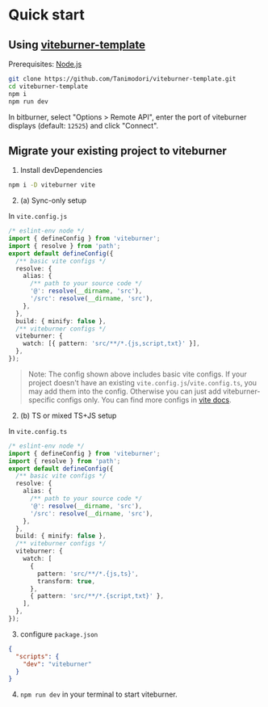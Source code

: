 # Quick start

## Using [viteburner-template](https://github.com/Tanimodori/viteburner-template)

Prerequisites: [Node.js](https://nodejs.org/en/download/)

```bash
git clone https://github.com/Tanimodori/viteburner-template.git
cd viteburner-template
npm i
npm run dev
```

In bitburner, select "Options > Remote API", enter the port of viteburner displays (default: `12525`) and click "Connect".

## Migrate your existing project to viteburner

1. Install devDependencies

```bash
npm i -D viteburner vite
```

2. (a) Sync-only setup

In `vite.config.js`

```ts
/* eslint-env node */
import { defineConfig } from 'viteburner';
import { resolve } from 'path';
export default defineConfig({
  /** basic vite configs */
  resolve: {
    alias: {
      /** path to your source code */
      '@': resolve(__dirname, 'src'),
      '/src': resolve(__dirname, 'src'),
    },
  },
  build: { minify: false },
  /** viteburner configs */
  viteburner: {
    watch: [{ pattern: 'src/**/*.{js,script,txt}' }],
  },
});
```

> Note: The config shown above includes basic vite configs. If your project doesn't have an existing `vite.config.js`/`vite.config.ts`, you may add them into the config. Otherwise you can just add viteburner-specific configs only. You can find more configs in [vite docs](https://vitejs.dev/config/).

2.  (b) TS or mixed TS+JS setup

In `vite.config.ts`

```ts
/* eslint-env node */
import { defineConfig } from 'viteburner';
import { resolve } from 'path';
export default defineConfig({
  /** basic vite configs */
  resolve: {
    alias: {
      /** path to your source code */
      '@': resolve(__dirname, 'src'),
      '/src': resolve(__dirname, 'src'),
    },
  },
  build: { minify: false },
  /** viteburner configs */
  viteburner: {
    watch: [
      {
        pattern: 'src/**/*.{js,ts}',
        transform: true,
      },
      { pattern: 'src/**/*.{script,txt}' },
    ],
  },
});
```

3. configure `package.json`

```json
{
  "scripts": {
    "dev": "viteburner"
  }
}
```

4. `npm run dev` in your terminal to start viteburner.
